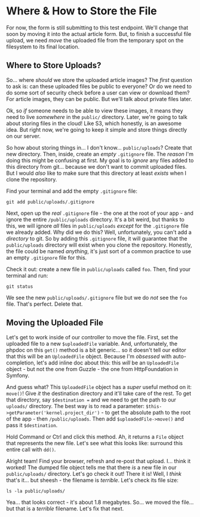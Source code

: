 # Where & How to Store the File

For now, the form is still submitting to this test endpoint. We'll change that soon
by moving it into the actual article form. But, to finish a successful file upload,
we need *move* the uploaded file from the temporary spot on the filesystem to its
final location.

## Where to Store Uploads?

So... where *should* we store the uploaded article images? The *first* question
to ask is: can these uploaded files be public to everyone? Or do we need to do some
sort of security check before a user can view or download them? For article images,
they can be public. But we'll talk about private files later.

Ok, so *if* someone needs to be able to view these images, it means they need to
live *somewhere* in the `public/` directory. Later, we're going to talk about
storing files in the cloud! Like S3, which honestly, is an awesome idea. But right
now, we're going to keep it simple and store things directly on our server.

So how about storing things in... I don't know... `public/uploads`? Create that
new directory. Then, inside, create an *empty* `.gitignore` file. The *reason*
I'm doing this might be confusing at first. My goal is to *ignore* any files added
to this directory from git... because we don't want to commit uploaded files. But
I would *also* like to make sure that this directory at least *exists* when I clone
the repository.

Find your terminal and add the empty `.gitignore` file:

```terminal
git add public/uploads/.gitignore
```

Next, open up the *real* `.gitignore` file - the one at the root of your app -
and ignore the entire `/public/uploads` directory. It's a bit weird, but thanks
to this, we will ignore *all* files in `public/uploads` *except* for the `.gitignore`
file we already added. Why did we do this? Well, unfortunately, you can't add a
*directory* to git. So by adding this `.gitignore` file, it will guarantee that
the `public/uploads` directory will exist when you clone the repository. Honestly,
the file could be named *anything*, it's just sort of a common practice to use an
empty `.gitignore` file for this.

Check it out: create a new file in `public/uploads` called `foo`. Then, find
your terminal and run:

```terminal
git status
```

We see the new `public/uploads/.gitignore` file but we do *not* see the `foo`
file. That's perfect. Delete that.

## Moving the Uploaded File

Let's get to work inside of our controller to move the file. First, set the uploaded
file to a new `$uploadedFile` variable. And, unfortunately, the phpdoc on this
`get()` method is a bit generic... so it doesn't tell our editor that this will
be an `UploadedFile` object. Because I'm *obsessed* with auto-completion, let's
add inline doc about this: this *will* be an `UploadedFile` object - but not the
one from Guzzle - the one from HttpFoundation in Symfony.

And guess what? This `UploadedFile` object has a *super* useful method on it:
`move()`! Give *it* the destination directory and it'll take care of the rest.
To get that directory, say `$destination =` and we need to get the path to our
`uploads/` directory. The best way is to read a parameter:
`$this->getParameter('kernel.project_dir')` - to get the absolute path to the
root of the app - then `/public/uploads`. Then add `$uploadedFile->move()` and
pass it `$destination`.

Hold Command or Ctrl and click this method. Ah, it returns a `File` object that represents
the new file. Let's see what this looks like: surround this entire call with `dd()`.

Alright team! Find your browser, refresh and re-post that upload. I... think it
worked! The dumped file object tells me that there *is* a new file in our
`public/uploads/` directory. Let's go check it out! There it is! Well, I *think*
that's it... but sheesh - the filename is *terrible*. Let's check its file size:

```terminal
ls -la public/uploads/
```

Yea... that looks correct - it's about 1.8 megabytes. So... we moved the file...
but that is a *terrible* filename. Let's fix that next.
